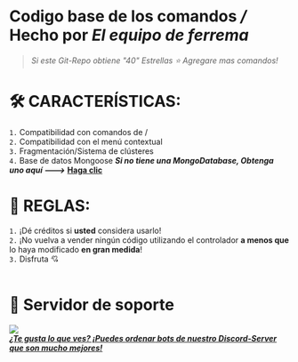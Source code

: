 # **Codigo base de los comandos */* Hecho por *El equipo de ferrema***
> *Si este Git-Repo obtiene "40" Estrellas ⭐ Agregare mas comandos!*

# 🛠️ CARACTERÍSTICAS:
`1.` Compatibilidad con comandos de /<br>
`2.` Compatibilidad con el menú contextual<br>
`3.` Fragmentación/Sistema de clústeres<br>
`4.` Base de datos Mongoose ***Si no tiene una MongoDatabase, Obtenga uno aquí --->*** **[Haga clic](https://www.mongodb.com/)**
# 📑 REGLAS:
`1.` ¡Dé créditos si **usted** considera usarlo!<br>
`2.` ¡No vuelva a vender ningún código utilizando el controlador **a menos que** lo haya modificado **en gran medida**!<br>
`3.` Disfruta 💘<br><br>
# 🔗 Servidor de soporte<br>
<a href="https://discord.gg/RGxAF8pG42"> <img src="https://discord.com/api/guilds/734555671705681941/widget.png?style=banner2">
<br>
  ***¿Te gusta lo que ves? ¡Puedes __ordenar__ bots de nuestro Discord-Server que son mucho mejores!***
